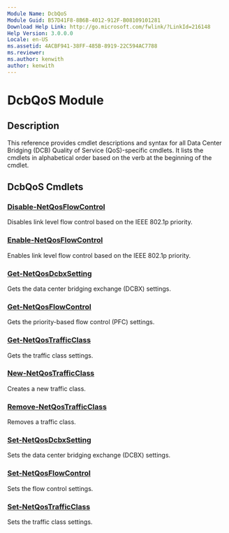 ```yaml
---
Module Name: DcbQoS
Module Guid: B57D41F8-8B6B-4012-912F-B08109101281
Download Help Link: http://go.microsoft.com/fwlink/?LinkId=216148
Help Version: 3.0.0.0
Locale: en-US
ms.assetid: 4ACBF941-38FF-485B-8919-22C594AC7788
ms.reviewer:
ms.author: kenwith
author: kenwith
---
```


# DcbQoS Module
## Description
This reference provides cmdlet descriptions and syntax for all Data Center Bridging (DCB) Quality of Service (QoS)-specific cmdlets. 
It lists the cmdlets in alphabetical order based on the verb at the beginning of the cmdlet.

## DcbQoS Cmdlets
### [Disable-NetQosFlowControl](./Disable-NetQosFlowControl.md)
Disables link level flow control based on the IEEE 802.1p priority.

### [Enable-NetQosFlowControl](./Enable-NetQosFlowControl.md)
Enables link level flow control based on the IEEE 802.1p priority.

### [Get-NetQosDcbxSetting](./Get-NetQosDcbxSetting.md)
Gets the data center bridging exchange (DCBX) settings.

### [Get-NetQosFlowControl](./Get-NetQosFlowControl.md)
Gets the priority-based flow control (PFC) settings.

### [Get-NetQosTrafficClass](./Get-NetQosTrafficClass.md)
Gets the traffic class settings.

### [New-NetQosTrafficClass](./New-NetQosTrafficClass.md)
Creates a new traffic class.

### [Remove-NetQosTrafficClass](./Remove-NetQosTrafficClass.md)
Removes a traffic class.

### [Set-NetQosDcbxSetting](./Set-NetQosDcbxSetting.md)
Sets the data center bridging exchange (DCBX) settings.

### [Set-NetQosFlowControl](./Set-NetQosFlowControl.md)
Sets the flow control settings.

### [Set-NetQosTrafficClass](./Set-NetQosTrafficClass.md)
Sets the traffic class settings.

